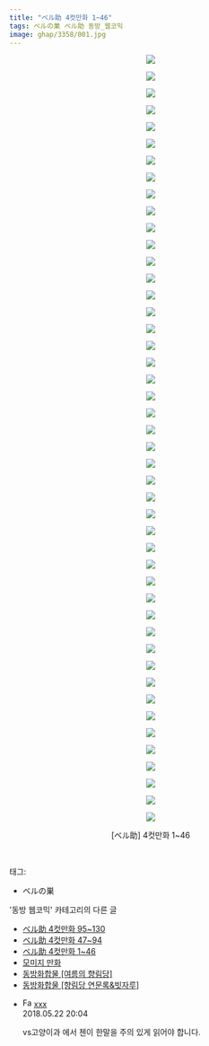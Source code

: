 ```yaml
---
title: "ベル助 4컷만화 1~46"
tags: ベルの巣 ベル助 동방_웹코믹
image: ghap/3358/001.jpg
---
```

<div class="article">
<p style="text-align: center; clear: none; float: none;"><img src="{{ site.nasurl }}/ghap/3358/001.jpg"/></p>
<p style="text-align: center; clear: none; float: none;"><img src="{{ site.nasurl }}/ghap/3358/002.jpg"/></p>
<p style="text-align: center; clear: none; float: none;"><img src="{{ site.nasurl }}/ghap/3358/003.jpg"/></p>
<p style="text-align: center; clear: none; float: none;"><img src="{{ site.nasurl }}/ghap/3358/004.jpg"/></p>
<p style="text-align: center; clear: none; float: none;"><img src="{{ site.nasurl }}/ghap/3358/005.jpg"/></p>
<p style="text-align: center; clear: none; float: none;"><img src="{{ site.nasurl }}/ghap/3358/006.jpg"/></p>
<p style="text-align: center; clear: none; float: none;"><img src="{{ site.nasurl }}/ghap/3358/007.jpg"/></p>
<p style="text-align: center; clear: none; float: none;"><img src="{{ site.nasurl }}/ghap/3358/008.jpg"/></p>
<p style="text-align: center; clear: none; float: none;"><img src="{{ site.nasurl }}/ghap/3358/009.jpg"/></p>
<p style="text-align: center; clear: none; float: none;"><img src="{{ site.nasurl }}/ghap/3358/010.jpg"/></p>
<p style="text-align: center; clear: none; float: none;"><img src="{{ site.nasurl }}/ghap/3358/011.jpg"/></p>
<p style="text-align: center; clear: none; float: none;"><img src="{{ site.nasurl }}/ghap/3358/012.jpg"/></p>
<p style="text-align: center; clear: none; float: none;"><img src="{{ site.nasurl }}/ghap/3358/013.jpg"/></p>
<p style="text-align: center; clear: none; float: none;"><img src="{{ site.nasurl }}/ghap/3358/014.jpg"/></p>
<p style="text-align: center; clear: none; float: none;"><img src="{{ site.nasurl }}/ghap/3358/015.jpg"/></p>
<p style="text-align: center; clear: none; float: none;"><img src="{{ site.nasurl }}/ghap/3358/016.jpg"/></p>
<p style="text-align: center; clear: none; float: none;"><img src="{{ site.nasurl }}/ghap/3358/017.jpg"/></p>
<p style="text-align: center; clear: none; float: none;"><img src="{{ site.nasurl }}/ghap/3358/018.jpg"/></p>
<p style="text-align: center; clear: none; float: none;"><img src="{{ site.nasurl }}/ghap/3358/019.jpg"/></p>
<p style="text-align: center; clear: none; float: none;"><img src="{{ site.nasurl }}/ghap/3358/020.jpg"/></p>
<p style="text-align: center; clear: none; float: none;"><img src="{{ site.nasurl }}/ghap/3358/021.jpg"/></p>
<p style="text-align: center; clear: none; float: none;"><img src="{{ site.nasurl }}/ghap/3358/022.jpg"/></p>
<p style="text-align: center; clear: none; float: none;"><img src="{{ site.nasurl }}/ghap/3358/023.jpg"/></p>
<p style="text-align: center; clear: none; float: none;"><img src="{{ site.nasurl }}/ghap/3358/024.jpg"/></p>
<p style="text-align: center; clear: none; float: none;"><img src="{{ site.nasurl }}/ghap/3358/025.jpg"/></p>
<p style="text-align: center; clear: none; float: none;"><img src="{{ site.nasurl }}/ghap/3358/026.jpg"/></p>
<p style="text-align: center; clear: none; float: none;"><img src="{{ site.nasurl }}/ghap/3358/027.jpg"/></p>
<p style="text-align: center; clear: none; float: none;"><img src="{{ site.nasurl }}/ghap/3358/028.jpg"/></p>
<p style="text-align: center; clear: none; float: none;"><img src="{{ site.nasurl }}/ghap/3358/029.jpg"/></p>
<p style="text-align: center; clear: none; float: none;"><img src="{{ site.nasurl }}/ghap/3358/030.jpg"/></p>
<p style="text-align: center; clear: none; float: none;"><img src="{{ site.nasurl }}/ghap/3358/031.jpg"/></p>
<p style="text-align: center; clear: none; float: none;"><img src="{{ site.nasurl }}/ghap/3358/032.jpg"/></p>
<p style="text-align: center; clear: none; float: none;"><img src="{{ site.nasurl }}/ghap/3358/033.jpg"/></p>
<p style="text-align: center; clear: none; float: none;"><img src="{{ site.nasurl }}/ghap/3358/034.jpg"/></p>
<p style="text-align: center; clear: none; float: none;"><img src="{{ site.nasurl }}/ghap/3358/035.jpg"/></p>
<p style="text-align: center; clear: none; float: none;"><img src="{{ site.nasurl }}/ghap/3358/036.jpg"/></p>
<p style="text-align: center; clear: none; float: none;"><img src="{{ site.nasurl }}/ghap/3358/037.jpg"/></p>
<p style="text-align: center; clear: none; float: none;"><img src="{{ site.nasurl }}/ghap/3358/038.jpg"/></p>
<p style="text-align: center; clear: none; float: none;"><img src="{{ site.nasurl }}/ghap/3358/039.jpg"/></p>
<p style="text-align: center; clear: none; float: none;"><img src="{{ site.nasurl }}/ghap/3358/040.jpg"/></p>
<p style="text-align: center; clear: none; float: none;"><img src="{{ site.nasurl }}/ghap/3358/041.jpg"/></p>
<p style="text-align: center; clear: none; float: none;"><img src="{{ site.nasurl }}/ghap/3358/042.jpg"/></p>
<p style="text-align: center; clear: none; float: none;"><img src="{{ site.nasurl }}/ghap/3358/043.jpg"/></p>
<p style="text-align: center; clear: none; float: none;"><img src="{{ site.nasurl }}/ghap/3358/044.jpg"/></p>
<p style="text-align: center; clear: none; float: none;"><img src="{{ site.nasurl }}/ghap/3358/045.jpg"/></p>
<p style="text-align: center; clear: none; float: none;"><img src="{{ site.nasurl }}/ghap/3358/046.jpg"/></p>
<p style="text-align: center; clear: none; float: none;">[ベル助] 4컷만화 1~46</p>
<p><br/></p>
</div><div class="tagTrail">
<p>태그: </p>
<ul>
<li>ベルの巣</li>
</ul>
</div><div class="another">
<p>'동방 웹코믹' 카테고리의 다른 글</p>
<ul>
<li><a href="/2017-06-09-ghap_3360">ベル助 4컷만화 95~130</a></li>
<li><a href="/2017-06-09-ghap_3359">ベル助 4컷만화 47~94</a></li>
<li><a href="/2017-06-09-ghap_3358">ベル助 4컷만화 1~46</a></li>
<li><a href="/2017-06-09-ghap_3357">모미지 만화</a></li>
<li><a href="/2017-06-07-ghap_3356">동방화합물 [여름의 향림당]</a></li>
<li><a href="/2017-06-07-ghap_3355">동방화합물 [향림당 연문록&amp;빗자루]</a></li>
</ul>
</div><div class="cb_module cb_fluid">
<div class="cb_wrt cb_profile">
<div class="comment">
<ul>
<li class="cb_thumb_off" id="comment15260131">
<div class="cb_comment_area">
<div class="cb_info_area">
<div class="cb_section">
<span class="cb_nick_name"><img alt="Favicon of http://qksxodid12@naver.com" height="16" onerror="this.onerror=null;this.parentNode.removeChild(this)" src="http://naver.com/favicon.ico" width="16"/> <a href="http://qksxodid12@naver.com" onclick="return openLinkInNewWindow(this)">xxx</a></span>
</div>
<div class="cb_section">
<span class="cb_date">2018.05.22 20:04 </span>
</div>
</div>
<div class="cb_dsc_comment">
<p class="cb_dsc">
											vs고양이과 에서 첸이 한말을 주의 있게 읽어야 합니다. 
										</p>
</div>
</div></li>
</ul>
</div>
</div><!-- commentList close -->
</div>